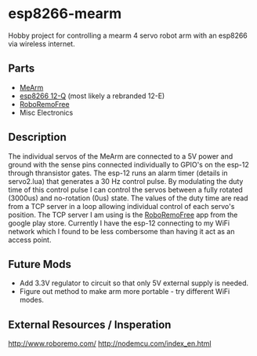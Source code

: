# esp8266-mearm
Hobby project for controlling a mearm 4 servo robot arm with an esp8266 via wireless internet. 

## Parts
* [MeArm](http://www.mearm.com/)
* [esp8266 12-Q](http://www.microcenter.com/product/455955/ESP8266_Based_WiFI_Module_V2_-_FCC-CE) (most likely a rebranded 12-E) 
* [RoboRemoFree](http://www.roboremo.com/)
* Misc Electronics

## Description
The individual servos of the MeArm are connected to a 5V power and ground with the sense pins connected individually to GPIO's on the esp-12 through thransistor gates. The esp-12 runs an alarm timer (details in servo2.lua) that generates a 30 Hz control pulse. By modulating the duty time of this control pulse I can control the servos between a fully rotated (3000us) and no-rotation (0us) state. The values of the duty time are read from a TCP server in a loop allowing individual control of each servo's position. The TCP server I am using is the [RoboRemoFree](http://www.roboremo.com/) app from the google play store. Currently I have the esp-12 connecting to my WiFi network which I found to be less combersome than having it act as an access point.

## Future Mods
* Add 3.3V regulator to circuit so that only 5V external supply is needed. 
* Figure out method to make arm more portable - try different WiFi modes. 

## External Resources / Insperation
http://www.roboremo.com/
http://nodemcu.com/index_en.html
